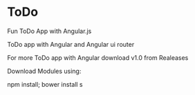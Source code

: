# ToDo
Fun ToDo App with Angular.js

ToDo app with Angular and Angular ui router

For more ToDo app with Angular download v1.0 from Realeases

Download Modules using:

npm install; bower install s
